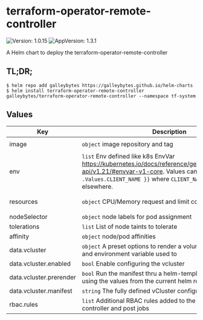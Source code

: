 # terraform-operator-remote-controller

![Version: 1.0.15](https://img.shields.io/badge/Version-1.0.15-informational?style=flat-square) ![AppVersion: 1.3.1](https://img.shields.io/badge/AppVersion-1.3.1-informational?style=flat-square)

A Helm chart to deploy the terraform-operator-remote-controller

## TL;DR;

```console
$ helm repo add galleybytes https://galleybytes.github.io/helm-charts
$ helm install terraform-operator-remote-controller galleybytes/terraform-operator-remote-controller --namespace tf-system
```

## Values

| Key | Description | Default |
|---|---|---|
| image | `object` image repository and tag | `{"repository":"ghcr.io/galleybytes/terraform-operator-remote-controller","tag":"1.3.1"}` |
| env | `list` Env defined like k8s EnvVar https://kubernetes.io/docs/reference/generated/kubernetes-api/v1.21/#envvar-v1-core. Values can be tpl ie `{{ .Values.CLIENT_NAME }}` where `CLIENT_NAME` can be defined elsewhere. | `[]` |
| resources | `object` CPU/Memory request and limit configuration | `{"limits":{"cpu":"50m","memory":"32M"},"requests":{"cpu":"5m","memory":"32M"}}` |
| nodeSelector | `object` node labels for pod assignment | `{}` |
| tolerations | `list` List of node taints to tolerate | `[]` |
| affinity | `object` node/pod affinities | `{}` |
| data.vcluster | `object` A preset options to render a volume/volumeMount and environment variable used to | `{"enabled":false,"manifest":"","prerender":false}` |
| data.vcluster.enabled | `bool` Enable configuring the vcluster | `false` |
| data.vcluster.prerender | `bool` Run the manifest thru a helm-template before applying using the values from the current helm release | `false` |
| data.vcluster.manifest | `string` The fully defined vCluster configuration | `""` |
| rbac.rules | `list` Additional RBAC rules added to the policy used by the controller and post jobs | `[]` |
